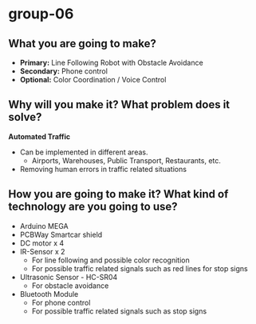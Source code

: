 # group-06

## What you are going to make?
* **Primary:** Line Following Robot with Obstacle Avoidance
* **Secondary:** Phone control
* **Optional:** Color Coordination / Voice Control

## Why will you make it? What problem does it solve?
**Automated Traffic**
  - Can be implemented in different areas.
    - Airports, Warehouses, Public Transport, Restaurants, etc.
  - Removing human errors in traffic related situations

## How you are going to make it? What kind of technology are you going to use?

* Arduino MEGA
* PCBWay Smartcar shield
* DC motor x 4
* IR-Sensor x 2
  - For line following and possible color recognition
  - For possible traffic related signals such as red lines for stop signs
* Ultrasonic Sensor - HC-SR04
  - For obstacle avoidance
* Bluetooth Module
  - For phone control
  - For possible traffic related signals such as stop signs
